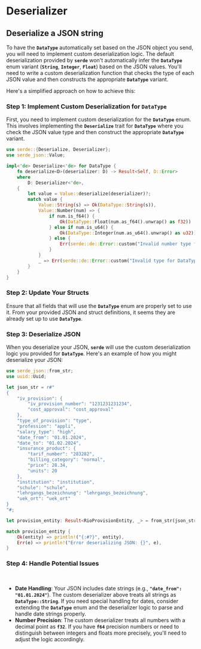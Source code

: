 # Deserializer

## Deserialize a JSON string

To have the **`DataType`** automatically set based on the JSON object you send, you will need to implement custom deserialization logic. The default deserialization provided by **`serde`** won't automatically infer the **`DataType`** enum variant (**`String`**, **`Integer`**, **`Float`**) based on the JSON values. You'll need to write a custom deserialization function that checks the type of each JSON value and then constructs the appropriate **`DataType`** variant.

Here's a simplified approach on how to achieve this:

### **Step 1: Implement Custom Deserialization for `DataType`**

First, you need to implement custom deserialization for the **`DataType`** enum. This involves implementing the **`Deserialize`** trait for **`DataType`** where you check the JSON value type and then construct the appropriate **`DataType`** variant.

```rust
use serde::{Deserialize, Deserializer};
use serde_json::Value;

impl<'de> Deserialize<'de> for DataType {
    fn deserialize<D>(deserializer: D) -> Result<Self, D::Error>
    where
        D: Deserializer<'de>,
    {
        let value = Value::deserialize(deserializer)?;
        match value {
            Value::String(s) => Ok(DataType::String(s)),
            Value::Number(num) => {
                if num.is_f64() {
                    Ok(DataType::Float(num.as_f64().unwrap() as f32))
                } else if num.is_u64() {
                    Ok(DataType::Integer(num.as_u64().unwrap() as u32))
                } else {
                    Err(serde::de::Error::custom("Invalid number type for DataType"))
                }
            }
            _ => Err(serde::de::Error::custom("Invalid type for DataType")),
        }
    }
}

```

### **Step 2: Update Your Structs**

Ensure that all fields that will use the **`DataType`** enum are properly set to use it. From your provided JSON and struct definitions, it seems they are already set up to use **`DataType`**.

### **Step 3: Deserialize JSON**

When you deserialize your JSON, **`serde`** will use the custom deserialization logic you provided for **`DataType`**. Here's an example of how you might deserialize your JSON:

```rust
use serde_json::from_str;
use uuid::Uuid;

let json_str = r#"
{
    "iv_provision": {
        "iv_provision_number": "1231231231234",
        "cost_approval": "cost_approval"
    },
    "type_of_provision": "type",
    "profession": "appli",
    "salary_type": "high",
    "date_from": "01.01.2024",
    "date_to": "01.02.2024",
    "insurance_product": {
        "tarif_number": "283282",
        "billing_category": "normal",
        "price": 28.34,
        "units": 20
    },
    "institution": "institution",
    "schule": "schule",
    "lehrgangs_bezeichnung": "lehrgangs_bezeichnung",
    "uek_ort": "uek_ort"
}
"#;

let provision_entity: Result<RioProvisionEntity, _> = from_str(json_str);

match provision_entity {
    Ok(entity) => println!("{:#?}", entity),
    Err(e) => println!("Error deserializing JSON: {}", e),
}

```

### **Step 4: Handle Potential Issues**

<br/>

- **Date Handling**: Your JSON includes date strings (e.g., **`"date_from": "01.01.2024"`**). The custom deserializer above treats all strings as **`DataType::String`**. If you need special handling for dates, consider extending the **`DataType`** enum and the deserializer logic to parse and handle date strings properly.
- **Number Precision**: The custom deserializer treats all numbers with a decimal point as **`f32`**. If you have **`f64`** precision numbers or need to distinguish between integers and floats more precisely, you'll need to adjust the logic accordingly.
